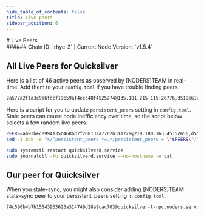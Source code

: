 ```yaml
---
hide_table_of_contents: false
title: Live peers
sidebar_position: 6
---
```


<div class="h1-with-icon icon-quicksilver">
# Live Peers
</div>
###### Chain ID: `rhye-2` | Current Node Version: `v1.5.4`

## All Live Peers for Quicksilver
Here is a list of 46 active peers as observed by [NODERS]TEAM in real-time. Add them to your `config.toml` if you have trouble finding peers.

```bash
2a577a2f1a3c9e6fdcf19659af4ecc48f4525274@135.181.215.115:26776,3519e61e653db97f5d1c7f1bec9b0072bca4d5fe@144.76.45.59:16656,4657f913d7415096850731450198c2b044a26866@5.22.223.252:26656,f5dad1992343dcfa00971e5ae886d0c8e1272d3f@51.89.14.181:26656,f4473a8b24d643d11c560ea9269b092286878eef@167.235.17.63:26656,e7e70d20593e09c6dfbf479b7e654966607553b8@176.9.245.157:26656,16949909d970a8a5c0ac4239104262a1b885730c@116.202.217.20:60956,1d5a1818a6c4158daeae8bb1374511e79c6d3b5c@65.21.200.161:11656,5e83e140ae6a480ec8ac714fb71e0b509227cb9a@185.144.99.18:26656,760a6069c28f0b54548a656518471ca2b60481c6@135.181.133.249:16656,d5519e378247dfb61dfe90652d1fe3e2b3005a5b@65.109.68.190:11156,1bea687fdcde91698f654977540fb8814bcf05c6@212.23.222.220:26456,0265044736c3b59fb4982f3650cadebe457df561@167.86.99.7:16656,bd4957d43b74ae9f6dd55e219cb4db21edacd86d@65.108.192.123:21656,41eed5cd425a67fff4ce81084e217e470fd76344@85.10.197.17:33656,14f759decfc140208c6f438d20eb756519688fea@65.21.136.219:21026,a7147a9dc020d68f3972df632d6b6882b783808d@84.46.245.222:11156,7fe3007cba4de49584cbdad9489ffecfc9651c57@65.108.79.246:26673,532625a997a6f891405202968607f72afe004f15@202.61.225.157:26666,2aed12a25bfa92e40ccb95c88692735a9488a17e@65.109.92.79:37656,018afd4c3a45522ccf3727898442d377805b8d2c@65.108.230.113:20026,f7ef0268d8348c7f4413d476ecdc2dcfb48c3b53@142.132.202.92:32356,5a3c424c19d9ab694190a7805a2b1a146460d752@65.108.2.27:26656,8719ab65bb0fff4196b4561ee6cd0435461eabfa@49.12.84.248:20656,f23a0ba36c6126779999b6c2f935349c6a8827da@65.21.112.220:2050,f3dac81d784c4bed8a3e3fab6a1fd60797433276@95.216.102.121:61156,cbf6e3e751d08af259b3181ecc142f57a7166662@65.109.93.152:37656,e6bf55bc9f08958b7518bea455423375db78d1ef@65.108.13.176:26656,0587ab2f60f3f1f8a6cae4397d4b1f16db05656d@45.85.147.96:26656,5c2a752c9b1952dbed075c56c600c3a79b58c395@195.3.220.54:27026,d3d6f6baab1ffbeb380c9150b64a72ce7c60427d@65.108.226.26:30656,3804efa70b33fd6d06f963ca1be1338796082bcf@51.89.9.82:26656,fd97edb925b849af2a8f34506e61d84683eed59c@65.108.206.118:61056,5fc67b60aff6ce69e7b183cb35d045add8f3cf8e@65.109.65.248:50656,9168ebd70889bfb0176ac07624b9110fce8582cc@95.214.52.138:26676,b1400b9b4e0b25a691f70f2843d2c6c8f6d275c8@123.21.222.101:11056,80a09a8ae70e893789110c7945cb8f324002bfed@88.98.195.228:16656,368bedda558f66533ea4cc66d2259825727b92e1@46.4.121.72:26656,ab93bec8994135b468bd7f208132a7702b311729@219.100.163.45:57656,50af67caac04091985a346256775abf98fc98013@65.108.218.32:26656,7f0596f0bcf4fa3b5dc7eae3c3233c62a13c438e@135.125.5.29:48656,34e9630e71da146c12160e6f8e5cdfe7bcdfa507@144.76.202.120:61056,c3819ce50237e206e0c83eb1702423e85f9270ed@5.161.145.173:26656,78283975c2bee9b95bbf9408cc974cbab7bfe8ef@65.108.231.124:37656,6065c91c1784c48f6dd84806f3bc02d4a0703fe5@78.46.103.246:26656,17574de80eeda21ae1ed94e162ad55b58914c6fa@135.181.210.171:20026
```

Here is a script for you to update `persistent_peers` setting in `config.toml`. Stale peers can cause node inefficiency over time, so the script below selects a few random live peers.

```bash
PEERS=ab93bec8994135b468bd7f208132a7702b311729@219.100.163.45:57656,d5519e378247dfb61dfe90652d1fe3e2b3005a5b@65.109.68.190:11156,1bea687fdcde91698f654977540fb8814bcf05c6@212.23.222.220:26456,5a3c424c19d9ab694190a7805a2b1a146460d752@65.108.2.27:26656,f23a0ba36c6126779999b6c2f935349c6a8827da@65.21.112.220:2050
sed -i.bak -e "s/^persistent_peers *=.*/persistent_peers = \"$PEERS\"/" ~/.quicksilverd/config/config.toml

sudo systemctl restart quicksilverd.service
sudo journalctl -fu quicksilverd.service --no-hostname -o cat
```

## Our peer for Quicksilver
When you state-sync, you might also consider adding [NODERS]TEAM state-sync peer to your persistent_peers setting in `config.toml`.

```bash
74c596b4b7b15543933623a314749d28a9cac703@quicksilver-t-rpc.noders.services:13656
```
